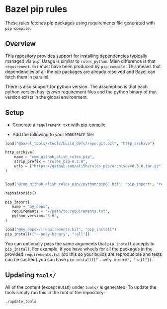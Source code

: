 # Bazel pip rules

These rules fetches pip packages using requirements file generated with `pip-compile`.

## Overview

This repository provides support for installing dependencies typically
managed via `pip`. Usage is similar to `rules_python`. Main difference
is that `requirement.txt` must have been produced by
`pip-compile`. This means that dependencies of all the pip packages are
already resolved and Bazel can fetch them in parallel.

There is also support for python version. The assumption is that each
python version has its own requirement files and the python binary of
that version exists in the global environment.


## Setup

- Generate a `requirement.txt` with [pip-compile](https://github.com/jazzband/pip-tools)

- Add the following to your `WORKSPACE` file:

```python
load("@bazel_tools//tools/build_defs/repo:git.bzl", "http_archive")

http_archive(
    name = "com_github_alish_rules_pip",
    strip_prefix = "rules_pip-0.3.0",
    urls = ["https://github.com/ali5h/rules_pip/archive/v0.3.0.tar.gz"],
)


load("@com_github_alish_rules_pip//python:pip0C.bzl", "pip_import", "repositories")

repositories()

pip_import(
   name = "my_deps",
   requirements = "//path/to:requirements.txt",
   python_version="3.6",
)

load("@my_deps//:requirements.bzl", "pip_install")
pip_install(["--only-binary", ":all"])
```

You can optionally pass the same arguments that `pip install` accepts to `pip_install`. For example, if you have wheels for all the packages in the provided `requirements.txt` (do this so your builds are reproducible and tests can be cached) you can have `pip_install(["--only-binary", ":all"])`.

## Updating `tools/`

All of the content (except `BUILD`) under `tools/` is generated.  To update the
tools simply run this in the root of the repository:
```shell
./update_tools
```
